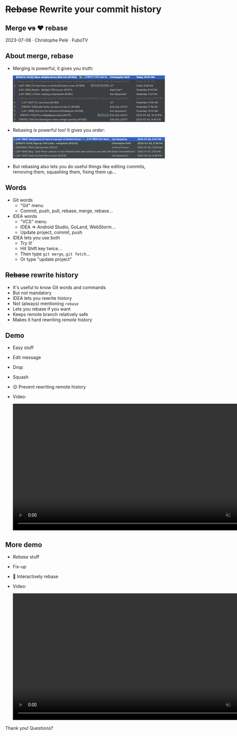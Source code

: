 # ~~Rebase~~ Rewrite your commit history

## Merge ~~vs~~ ❤️ rebase

2023-07-06 · Christophe Pelé · FuboTV

## About merge, rebase

- Merging is powerful, it gives you *truth*:
  
    ![Pasted image 20230706143546](Pasted%20image%2020230706143546.png)
    
- Rebasing is powerful too! It gives you *order*:
  
    ![Pasted image 20230706143844](Pasted%20image%2020230706143844.png)
    
- But rebasing also lets you do useful things like editing commits, removing them, squashing them, fixing them up...

## Words

- Git words
    - "Git" menu
    - Commit, push, pull, rebase, merge, rebase...
- IDEA words
    - "VCS" menu
    - IDEA ⇒ Android Studio, GoLand, WebStorm...
    - Update project, commit, push
- IDEA lets you use both
    - Try it!
    - Hit Shift key twice...
    - Then type `git merge`, `git fetch`...
    - Or type "update project"

## ~~Rebase~~ rewrite history

- It's useful to know Git words and commands
- But not mandatory
- IDEA lets you rewrite history
- Not (always) mentioning `rebase`
- Lets you rebase if you want
- Keeps remote branch relatively safe
- Makes it hard rewriting *remote* history

## Demo

- Easy stuff
- Edit message
- Drop
- Squash
- 😌 Prevent rewriting remote history

- Video:
  
    <video muted controls src="Pasted%20image%2020230706153727.mp4" style="width:800px" />

    <https://Pasted%20image%2020230706153727.mp4 />

## More demo

- *Rebase* stuff
- Fix-up
- 🤩 Interactively rebase
  
- Video:
  
    <video muted controls src="Pasted%20image%2020230706155629.mp4" style="width:800px" />
  
Thank you! Questions?
